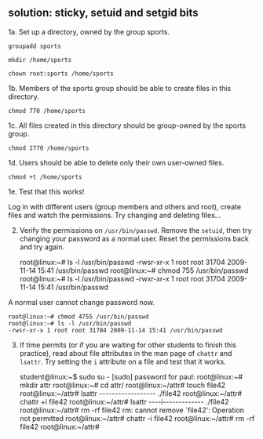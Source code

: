 ## solution: sticky, setuid and setgid bits

1a. Set up a directory, owned by the group sports.

    groupadd sports

    mkdir /home/sports

    chown root:sports /home/sports

1b. Members of the sports group should be able to create files in this
directory.

    chmod 770 /home/sports

1c. All files created in this directory should be group-owned by the
sports group.

    chmod 2770 /home/sports

1d. Users should be able to delete only their own user-owned files.

    chmod +t /home/sports

1e. Test that this works!

Log in with different users (group members and others and root), create
files and watch the permissions. Try changing and deleting files...

2. Verify the permissions on `/usr/bin/passwd`. Remove the `setuid`,
then try changing your password as a normal user. Reset the permissions
back and try again.

    root@linux:~# ls -l /usr/bin/passwd 
    -rwsr-xr-x 1 root root 31704 2009-11-14 15:41 /usr/bin/passwd
    root@linux:~# chmod 755 /usr/bin/passwd 
    root@linux:~# ls -l /usr/bin/passwd 
    -rwxr-xr-x 1 root root 31704 2009-11-14 15:41 /usr/bin/passwd
        

A normal user cannot change password now.

    root@linux:~# chmod 4755 /usr/bin/passwd 
    root@linux:~# ls -l /usr/bin/passwd 
    -rwsr-xr-x 1 root root 31704 2009-11-14 15:41 /usr/bin/passwd
        

3. If time permits (or if you are waiting for other students to finish
this practice), read about file attributes in the man page of `chattr` and
`lsattr`. Try setting the `i` attribute on a file and test that it works.

    student@linux:~$ sudo su -
    [sudo] password for paul: 
    root@linux:~# mkdir attr
    root@linux:~# cd attr/
    root@linux:~/attr# touch file42
    root@linux:~/attr# lsattr
    ------------------ ./file42
    root@linux:~/attr# chattr +i file42 
    root@linux:~/attr# lsattr
    ----i------------- ./file42
    root@linux:~/attr# rm -rf file42 
    rm: cannot remove `file42': Operation not permitted
    root@linux:~/attr# chattr -i file42 
    root@linux:~/attr# rm -rf file42 
    root@linux:~/attr#

